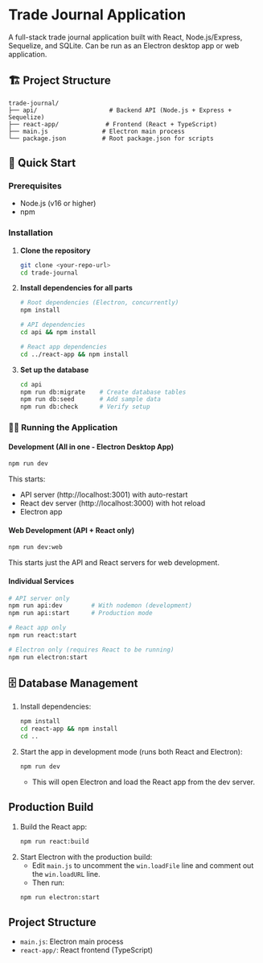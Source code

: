 # Trade Journal Application

A full-stack trade journal application built with React, Node.js/Express, Sequelize, and SQLite. Can be run as an Electron desktop app or web application.

## 🏗️ Project Structure

```
trade-journal/
├── api/                    # Backend API (Node.js + Express + Sequelize)
├── react-app/             # Frontend (React + TypeScript)
├── main.js               # Electron main process
└── package.json          # Root package.json for scripts
```

## 🚀 Quick Start

### Prerequisites

- Node.js (v16 or higher)
- npm

### Installation

1. **Clone the repository**

   ```bash
   git clone <your-repo-url>
   cd trade-journal
   ```

2. **Install dependencies for all parts**

   ```bash
   # Root dependencies (Electron, concurrently)
   npm install

   # API dependencies
   cd api && npm install

   # React app dependencies
   cd ../react-app && npm install
   ```

3. **Set up the database**
   ```bash
   cd api
   npm run db:migrate    # Create database tables
   npm run db:seed       # Add sample data
   npm run db:check      # Verify setup
   ```

### 🏃‍♂️ Running the Application

#### Development (All in one - Electron Desktop App)

```bash
npm run dev
```

This starts:

- API server (http://localhost:3001) with auto-restart
- React dev server (http://localhost:3000) with hot reload
- Electron app

#### Web Development (API + React only)

```bash
npm run dev:web
```

This starts just the API and React servers for web development.

#### Individual Services

```bash
# API server only
npm run api:dev        # With nodemon (development)
npm run api:start      # Production mode

# React app only
npm run react:start

# Electron only (requires React to be running)
npm run electron:start
```

## 🗄️ Database Management

1. Install dependencies:
   ```sh
   npm install
   cd react-app && npm install
   cd ..
   ```
2. Start the app in development mode (runs both React and Electron):
   ```sh
   npm run dev
   ```
   - This will open Electron and load the React app from the dev server.

## Production Build

1. Build the React app:
   ```sh
   npm run react:build
   ```
2. Start Electron with the production build:
   - Edit `main.js` to uncomment the `win.loadFile` line and comment out the `win.loadURL` line.
   - Then run:
   ```sh
   npm run electron:start
   ```

## Project Structure

- `main.js`: Electron main process
- `react-app/`: React frontend (TypeScript)

